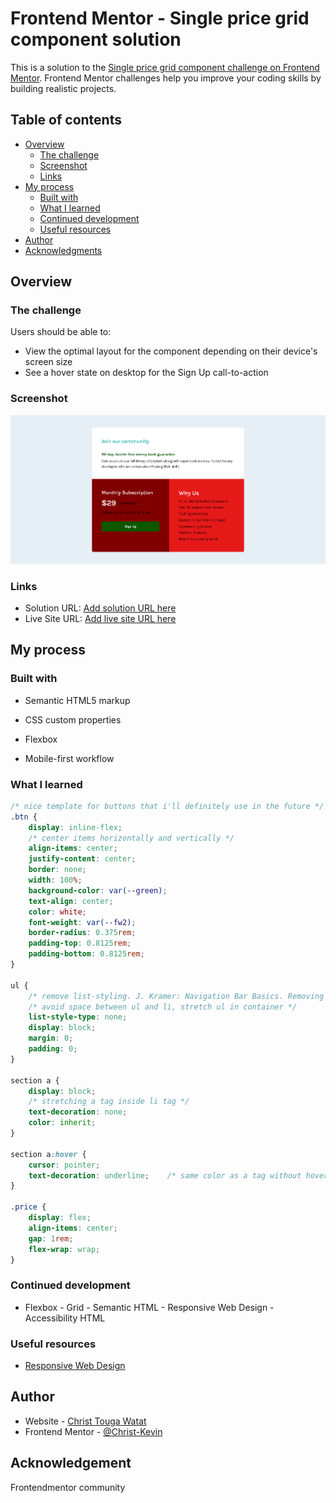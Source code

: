 # Frontend Mentor - Single price grid component solution

This is a solution to the [Single price grid component challenge on Frontend Mentor](https://www.frontendmentor.io/challenges/single-price-grid-component-5ce41129d0ff452fec5abbbc). Frontend Mentor challenges help you improve your coding skills by building realistic projects. 

## Table of contents

- [Overview](#overview)
  - [The challenge](#the-challenge)
  - [Screenshot](#screenshot)
  - [Links](#links)
- [My process](#my-process)
  - [Built with](#built-with)
  - [What I learned](#what-i-learned)
  - [Continued development](#continued-development)
  - [Useful resources](#useful-resources)
- [Author](#author)
- [Acknowledgments](#acknowledgments)


## Overview

### The challenge

Users should be able to:

- View the optimal layout for the component depending on their device's screen size
- See a hover state on desktop for the Sign Up call-to-action

### Screenshot

![](./screenshot.jpg)


### Links

- Solution URL: [Add solution URL here](https://github.com/Christ-Kevin/single-price-component.git)
- Live Site URL: [Add live site URL here](https://christ-kevin.github.io/single-price-component/)

## My process

### Built with

- Semantic HTML5 markup
- CSS custom properties
- Flexbox

- Mobile-first workflow


### What I learned

```css
/* nice template for buttons that i'll definitely use in the future */
.btn {
    display: inline-flex;
    /* center items horizontally and vertically */
    align-items: center;
    justify-content: center;
    border: none;
    width: 100%;
    background-color: var(--green);
    text-align: center;
    color: white;
    font-weight: var(--fw2);
    border-radius: 0.375rem;
    padding-top: 0.8125rem;
    padding-bottom: 0.8125rem;
}

ul {
    /* remove list-styling. J. Kramer: Navigation Bar Basics. Removing default list styling */
    /* avoid space between ul and li, stretch ul in container */
    list-style-type: none;
    display: block;
    margin: 0;
    padding: 0;
}

section a {
    display: block;
    /* stretching a tag inside li tag */
    text-decoration: none;
    color: inherit;
}

section a:hover {
    cursor: pointer;
    text-decoration: underline;    /* same color as a tag without hover, but pointer and underline for the difference between both states */
}

.price {
    display: flex;
    align-items: center;
    gap: 1rem;
    flex-wrap: wrap;
}
```


### Continued development

- Flexbox - Grid - Semantic HTML - Responsive Web Design -Accessibility HTML

### Useful resources

- [Responsive Web Design](https://web.dev/learn/design/icons/)

## Author

- Website - [Christ Touga Watat](linkedin.com/in/christ-kévin-touga-watat-32026712a)
- Frontend Mentor - [@Christ-Kevin](https://www.frontendmentor.io/profile/Christ-Kevin)

## Acknowledgement 

Frontendmentor community